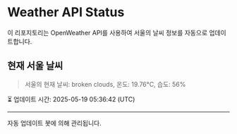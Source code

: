 
# Weather API Status

이 리포지토리는 OpenWeather API를 사용하여 서울의 날씨 정보를 자동으로 업데이트합니다.

## 현재 서울 날씨
> 서울의 현재 날씨: broken clouds, 온도: 19.76°C, 습도: 56%

⏳ 업데이트 시간: 2025-05-19 05:36:42 (UTC)

---
자동 업데이트 봇에 의해 관리됩니다.
